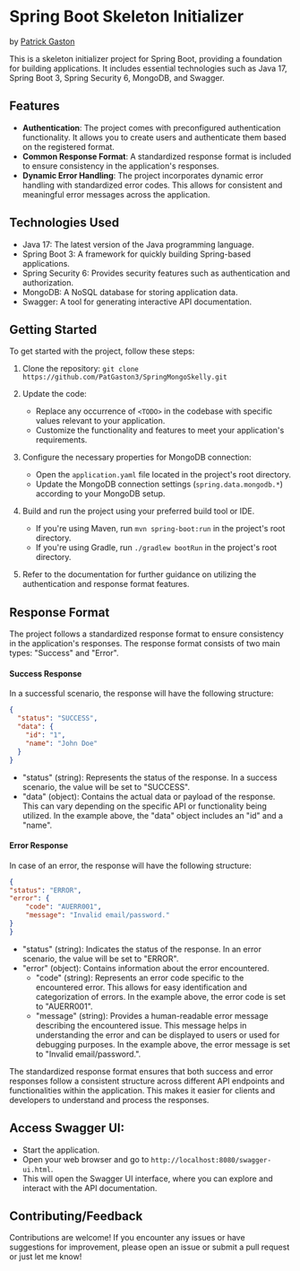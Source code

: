 # Spring Boot Skeleton Initializer
by [Patrick Gaston](https://github.com/PatGaston3) 

This is a skeleton initializer project for Spring Boot, providing a foundation for building applications. It includes essential technologies such as Java 17, Spring Boot 3, Spring Security 6, MongoDB, and Swagger.

## Features

- **Authentication**: The project comes with preconfigured authentication functionality. It allows you to create users and authenticate them based on the registered format.
- **Common Response Format**: A standardized response format is included to ensure consistency in the application's responses.
- **Dynamic Error Handling**: The project incorporates dynamic error handling with standardized error codes. This allows for consistent and meaningful error messages across the application.

## Technologies Used

- Java 17: The latest version of the Java programming language.
- Spring Boot 3: A framework for quickly building Spring-based applications.
- Spring Security 6: Provides security features such as authentication and authorization.
- MongoDB: A NoSQL database for storing application data.
- Swagger: A tool for generating interactive API documentation.

## Getting Started

To get started with the project, follow these steps:

1. Clone the repository: `git clone https://github.com/PatGaston3/SpringMongoSkelly.git`

2. Update the code:
    - Replace any occurrence of `<TODO>` in the codebase with specific values relevant to your application.
    - Customize the functionality and features to meet your application's requirements.

3. Configure the necessary properties for MongoDB connection:
    - Open the `application.yaml` file located in the project's root directory.
    - Update the MongoDB connection settings (`spring.data.mongodb.*`) according to your MongoDB setup.

4. Build and run the project using your preferred build tool or IDE.
    - If you're using Maven, run `mvn spring-boot:run` in the project's root directory.
    - If you're using Gradle, run `./gradlew bootRun` in the project's root directory.

5. Refer to the documentation for further guidance on utilizing the authentication and response format features.

## Response Format

The project follows a standardized response format to ensure consistency in the application's responses. The response format consists of two main types: "Success" and "Error".

#### Success Response

In a successful scenario, the response will have the following structure:

```json
{
  "status": "SUCCESS",
  "data": {
    "id": "1",
    "name": "John Doe"
  }
}
```

- "status" (string): Represents the status of the response. In a success scenario, the value will be set to "SUCCESS".
- "data" (object): Contains the actual data or payload of the response. This can vary depending on the specific API or functionality being utilized. In the example above, the "data" object includes an "id" and a "name".

####  Error Response
In case of an error, the response will have the following structure:

 ```json
 {
 "status": "ERROR",
 "error": {
     "code": "AUERR001",
     "message": "Invalid email/password."
 }
 }
 ```

- "status" (string): Indicates the status of the response. In an error scenario, the value will be set to "ERROR".
- "error" (object): Contains information about the error encountered.
  - "code" (string): Represents an error code specific to the encountered error. This allows for easy identification and categorization of errors. In the example above, the error code is set to "AUERR001".
  - "message" (string): Provides a human-readable error message describing the encountered issue. This message helps in understanding the error and can be displayed to users or used for debugging purposes. In the example above, the error message is set to "Invalid email/password.".


The standardized response format ensures that both success and error responses follow a consistent structure across different API endpoints and functionalities within the application. This makes it easier for clients and developers to understand and process the responses.

## Access Swagger UI:
   - Start the application.
   - Open your web browser and go to `http://localhost:8080/swagger-ui.html`.
   - This will open the Swagger UI interface, where you can explore and interact with the API documentation.

## Contributing/Feedback

Contributions are welcome! If you encounter any issues or have suggestions for improvement, please open an issue or submit a pull request or just let me know!
